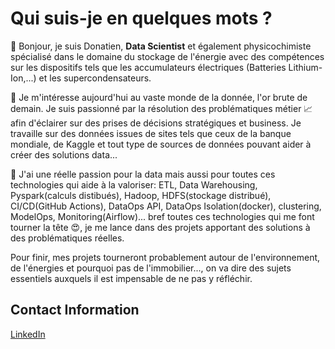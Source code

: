 # Qui suis-je en quelques mots ?
👋 Bonjour, je suis Donatien, **Data Scientist** et également physicochimiste spécialisé dans le domaine du stockage de l'énergie avec des compétences sur les dispositifs tels que les accumulateurs électriques (Batteries Lithium-Ion,...) et les supercondensateurs.

👀 Je m'intéresse aujourd'hui au vaste monde de la donnée, l'or brute de demain. Je suis passionné par la résolution des problématiques métier :chart_with_upwards_trend: afin d'éclairer sur des prises de décisions stratégiques et business.
Je travaille sur des données issues de sites tels que ceux de la banque mondiale, de Kaggle et tout type de sources de données pouvant aider à créer des solutions data...

💞️ J'ai une réelle passion pour la data mais aussi pour toutes ces technologies qui aide à la valoriser: ETL, Data Warehousing, Pyspark(calculs distibués), Hadoop, HDFS(stockage distribué), CI/CD(GitHub Actions), DataOps API, DataOps Isolation(docker), clustering, ModelOps, Monitoring(Airflow)... bref toutes ces technologies qui me font tourner la tête :heart_eyes:, je me lance dans des projets apportant des solutions à des problématiques réelles.

Pour finir, mes projets tourneront probablement autour de l'environnement, de l'énergies et pourquoi pas de l'immobilier..., on va dire des sujets essentiels auxquels il est impensable de ne pas y réfléchir.


<!DOCTYPE html>
<html lang="en">

<body>
    <div class="contact-info">
        <h2>Contact Information</h2>
        <a href="https://www.linkedin.com/in/yourprofile" class="contact-button" target="_blank">LinkedIn</a>
    </div>

</body>
</html>
<!---:wave: 
ONOKANA8/ONOKANA8 is a ✨ special ✨ repository because its `README.md` (this file) appears on your GitHub profile.
You can click the Preview link to take a look at your changes.
--->
